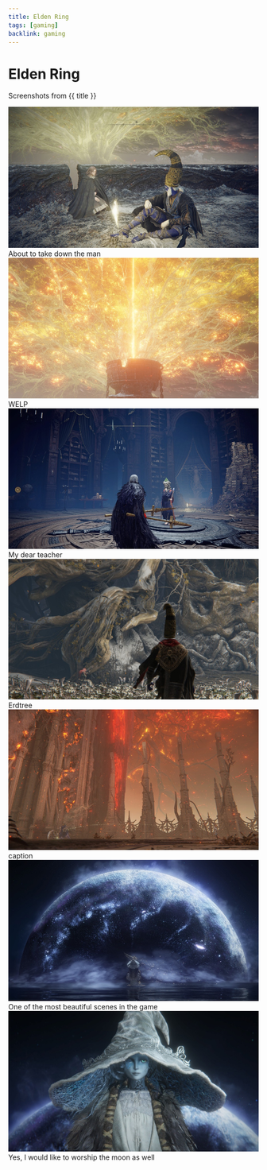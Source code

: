 ```yaml
---
title: Elden Ring
tags: [gaming]
backlink: gaming
---
```


<h1>Elden Ring</h1>

<p class='intro'>
	Screenshots from {{ title }}
</p>

<picture>
	<img src='/images/gaming/elden-ring/2023-03-11 18-27-37.jpg' srcset='/images/gaming/elden-ring/2023-03-11 18-27-37@2x.jpg 2x' alt='Overhead of Home Area'>
	<figcaption class='caption'>About to take down the man</figcaption>
</picture>

<picture>
	<img src='/images/gaming/elden-ring/2023-03-11 18-29-55.jpg' srcset='/images/gaming/elden-ring/2023-03-11 18-29-55@2x.jpg 2x' alt='Overhead of Home Area'>
	<figcaption class='caption'>WELP</figcaption>
</picture>

<picture>
	<img src='/images/gaming/elden-ring/2023-03-04 15-51-09.jpg' srcset='/images/gaming/elden-ring/2023-03-04 15-51-09@2x.jpg 2x' alt='Overhead of Home Area'>
	<figcaption class='caption'>My dear teacher</figcaption>
</picture>

<picture>
	<img src='/images/gaming/elden-ring/2023-03-13 01-39-37.jpg' srcset='/images/gaming/elden-ring/2023-03-13 01-39-37@2x.jpg 2x' alt='Overhead of Home Area'>
	<figcaption class='caption'>Erdtree</figcaption>
</picture>

<picture>
	<img src='/images/gaming/elden-ring/2023-03-14 14-24-44.jpg' srcset='/images/gaming/elden-ring/2023-03-14 14-24-44@2x.jpg 2x' alt='Overhead of Home Area'>
	<figcaption class='caption'>caption</figcaption>
</picture>

<picture>
	<img src='/images/gaming/elden-ring/2023-03-15 01-08-38.jpg' srcset='/images/gaming/elden-ring/2023-03-15 01-08-38@2x.jpg 2x' alt='Overhead of Home Area'>
	<figcaption class='caption'>One of the most beautiful scenes in the game</figcaption>
</picture>

<picture>
	<img src='/images/gaming/elden-ring/2023-03-15 01-09-12.jpg' srcset='/images/gaming/elden-ring/2023-03-15 01-09-12@2x.jpg 2x' alt='Overhead of Home Area'>
	<figcaption class='caption'>Yes, I would like to worship the moon as well</figcaption>
</picture>

